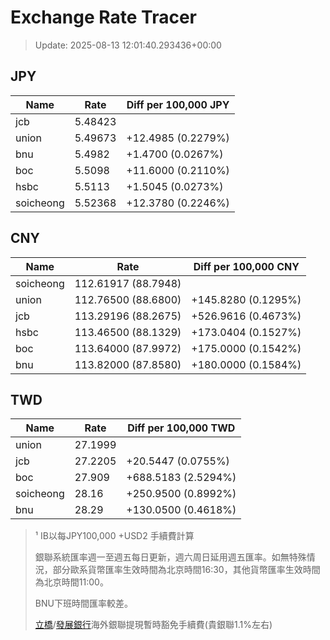 # Exchange Rate Tracer

> Update: 2025-08-13 12:01:40.293436+00:00

## JPY

| Name      |    Rate | Diff per 100,000 JPY   |
|-----------|---------|------------------------|
| jcb       | 5.48423 |                        |
| union     | 5.49673 | +12.4985 (0.2279%)     |
| bnu       | 5.4982  | +1.4700 (0.0267%)      |
| boc       | 5.5098  | +11.6000 (0.2110%)     |
| hsbc      | 5.5113  | +1.5045 (0.0273%)      |
| soicheong | 5.52368 | +12.3780 (0.2246%)     |

## CNY

| Name      | Rate                | Diff per 100,000 CNY   |
|-----------|---------------------|------------------------|
| soicheong | 112.61917	(88.7948) |                        |
| union     | 112.76500	(88.6800) | +145.8280 (0.1295%)    |
| jcb       | 113.29196	(88.2675) | +526.9616 (0.4673%)    |
| hsbc      | 113.46500	(88.1329) | +173.0404 (0.1527%)    |
| boc       | 113.64000	(87.9972) | +175.0000 (0.1542%)    |
| bnu       | 113.82000	(87.8580) | +180.0000 (0.1584%)    |

## TWD

| Name      |    Rate | Diff per 100,000 TWD   |
|-----------|---------|------------------------|
| union     | 27.1999 |                        |
| jcb       | 27.2205 | +20.5447 (0.0755%)     |
| boc       | 27.909  | +688.5183 (2.5294%)    |
| soicheong | 28.16   | +250.9500 (0.8992%)    |
| bnu       | 28.29   | +130.0500 (0.4618%)    |


> ¹ IB以每JPY100,000 +USD2 手續費計算
>
> 銀聯系統匯率週一至週五每日更新，週六周日延用週五匯率。如無特殊情況，部分歐系貨幣匯率生效時間為北京時間16:30，其他貨幣匯率生效時間為北京時間11:00。
>
> BNU下班時間匯率較差。
>
> [立橋](https://www.wlbank.com.mo/uploads/ueditor/file/20181211/1544536513900230.pdf)/[發展銀行](https://www.mdb.com.mo/Service_Charges_20230728.pdf)海外銀聯提現暫時豁免手續費(貴銀聯1.1%左右)

